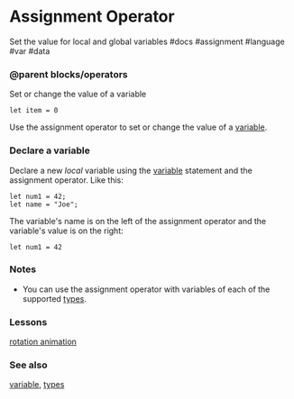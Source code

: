 # Assignment Operator

Set the value for local and global variables #docs #assignment #language #var #data

### @parent blocks/operators

Set or change the value of a variable

````blocks
let item = 0
````

Use the assignment operator to set or change the value of a [variable](/microbit/reference/variables/var).

### Declare a variable

Declare a new *local* variable using the [variable](/microbit/reference/variables/var) statement and the assignment operator. Like this:

````blocks
let num1 = 42;
let name = "Joe";
````

The variable's name is on the left of the assignment operator and the variable's value is on the right:

````blocks
let num1 = 42
````
### Notes

* You can use the assignment operator with variables of each of the supported [types](/microbit/blocks/types).

### Lessons

[rotation animation](/microbit/lessons/rotation-animation)

### See also

[variable](/microbit/reference/variables/var), [types](/microbit/blocks/types)


